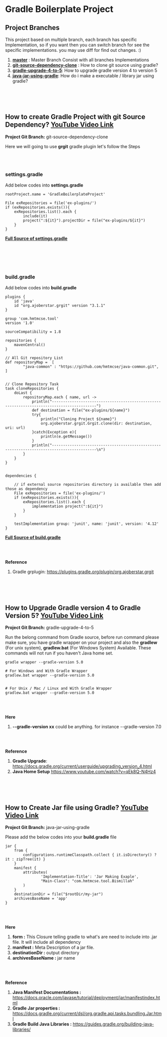 # Gradle Boilerplate Project

## Project Branches

This project based on multiple branch, each branch has specific Implementation, so if you want then you can switch 
branch for see the specific implementations. you may use diff for find out changes. :)

1. **[master](https://github.com/hmtmcse-com/gradle-boilerplate-project/tree/master)** : Master Branch Consist with all branches Implementations
2. **[git-source-dependency-clone](https://github.com/hmtmcse-com/gradle-boilerplate-project/tree/git-source-dependency-clone)** : How to clone git source using gradle?
3. **[gradle-upgrade-4-to-5](https://github.com/hmtmcse-com/gradle-boilerplate-project/tree/gradle-upgrade-4-to-5)**: How to upgrade gradle version 4 to version 5
4. **[java-jar-using-gradle](#)**: How do i make a executable /  library jar using gradle?


<br><br><br>

## How to create Gradle Project with git Source Dependency? [YouTube Video Link](https://www.youtube.com/watch?v=Rv0Zm4L85PI)

**Project Git Branch:**  git-source-dependency-clone

Here we will going to use **grgit** gradle plugin let's follow the Steps



<br><br>

### settings.gradle 
Add below codes into **settings.gradle**

```
rootProject.name = 'GradleBoilerplateProject'

File exRepositories = file('ex-plugins/')
if (exRepositories.exists()){
    exRepositories.list().each {
        include(it)
        project(":${it}").projectDir = file("ex-plugins/${it}")
    }
}
```

**[Full Source of settings.gradle](https://github.com/hmtmcse-com/gradle-boilerplate-project/blob/master/settings.gradle)**



<br><br><br><br>

### build.gradle
Add below codes into **build.gradle**

```
plugins {
    id 'java'
    id "org.ajoberstar.grgit" version "3.1.1"
}

group 'com.hmtmcse.tool'
version '1.0'

sourceCompatibility = 1.8

repositories {
    mavenCentral()
}

// All Git repository List 
def repositoryMap =  [
        "java-common" : "https://github.com/hmtmcse/java-common.git",
]


// Clone Repository Task
task cloneRepositories {
    doLast {
        repositoryMap.each { name, url ->
            println("------------------------------------------------------------------------------------------")
            def destination = file("ex-plugins/${name}")
            try{
                println("Cloning Project ${name}")
                org.ajoberstar.grgit.Grgit.clone(dir: destination, uri: url)
            }catch(Exception e){
                println(e.getMessage())
            }
            println("------------------------------------------------------------------------------------------\n")
        }
    }
}


dependencies {

    // if external source repositories directory is available then add those as dependency
    File exRepositories = file('ex-plugins/')
    if (exRepositories.exists()){
        exRepositories.list().each {
            implementation project(":${it}")
        }
    }
    
    testImplementation group: 'junit', name: 'junit', version: '4.12'
}
```


**[Full Source of build.gradle](https://github.com/hmtmcse-com/gradle-boilerplate-project/blob/master/build.gradle)**


<br><br>

**Reference**
1. Gradle grplugin: https://plugins.gradle.org/plugin/org.ajoberstar.grgit



<br><br><br>

## How to Upgrade Gradle version 4 to Gradle Version 5? [YouTube Video Link](https://www.youtube.com/watch?v=UsxNGGgavPo)

**Project Git Branch:**  gradle-upgrade-4-to-5

Run the belong command from Gradle source, before run command please make sure, you have gradle wrapper on your project
and also the **gradlew** (For unix system), **gradlew.bat** (For Windows System) Available. These commands will not run if you
haven't Java home set.

```
gradle wrapper --gradle-version 5.0

# For Windows and With Gradle Wrapper
gradlew.bat wrapper --gradle-version 5.0


# For Unix / Mac / Linux and With Gradle Wrapper
gradlew.bat wrapper --gradle-version 5.0
```

<br><br>

**Here** 
1. **--gradle-version xx** could be anything. for instance --gradle-version 7.0


<br><br>

**Reference**
1. **Gradle Upgrade**: https://docs.gradle.org/current/userguide/upgrading_version_4.html
2. **Java Home Setup** https://www.youtube.com/watch?v=qEk8Q-N4Hz4



<br><br><br>

## How to Create Jar file using Gradle? [YouTube Video Link](https://www.youtube.com/watch?v=UsxNGGgavPo)

**Project Git Branch:**  java-jar-using-gradle

Please add the below codes into your **build.gradle** file 

```
jar {
    from {
        configurations.runtimeClasspath.collect { it.isDirectory() ? it : zipTree(it) }
    }
    manifest {
        attributes(
                'Implementation-Title': 'Jar Making Exaple',
                "Main-Class": "com.hmtmcse.tool.Bismillah"
        )
    }
    destinationDir = file("$rootDir/my-jar")
    archivesBaseName = 'app'
}
```

<br><br>

**Here** 
1. **form :** This Closure telling gradle to what's are need to include into .jar file. It will include all dependency
2. **manifest :** Meta Description of a jar file.
3. **destinationDir :** output directory
4. **archivesBaseName :** jar name



<br><br>

**Reference**
1. **Java Manifest Documentations :** https://docs.oracle.com/javase/tutorial/deployment/jar/manifestindex.html
2. **Gradle Jar properties :** https://docs.gradle.org/current/dsl/org.gradle.api.tasks.bundling.Jar.html
3. **Gradle Build Java Libraries :** https://guides.gradle.org/building-java-libraries/